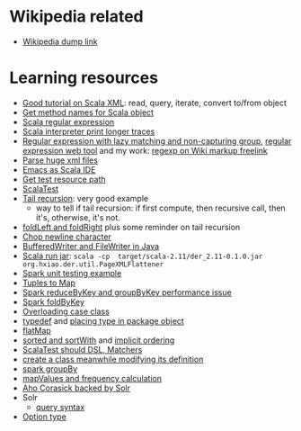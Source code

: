 # Wikipedia related

- [Wikipedia dump link](https://dumps.wikimedia.org/enwiki/20151102/enwiki-20151102-pages-articles-multistream.xml.bz2)



# Learning resources

- [Good tutorial on Scala XML](https://bcomposes.wordpress.com/2012/05/04/basic-xml-processing-with-scala/): read, query, iterate, convert to/from object
- [Get method names for Scala object](http://stackoverflow.com/questions/2886446/how-to-get-methods-list-in-scala)
- [Scala regular expression]()
- [Scala interpreter print longer traces](http://stackoverflow.com/questions/3767808/how-to-force-interpreter-show-complete-stack-trace/3769827#3769827)
- [Regular expression with lazy matching and non-capturing group](http://stackoverflow.com/questions/8213837/optional-grouping-in-scala-regular-expressions), [regular expression web tool](http://regexr.com/2v8m4) and my work: [regexp on Wiki markup freelink](http://regexr.com/3c87k)
- [Parse huge xml files](http://www.lucasallan.com/2014/12/23/parsing-huge-xml-files-in-scala.html)
- [Emacs as Scala IDE](http://www.troikatech.com/blog/2014/11/26/ensime-and-emacs-as-a-scala-ide)
- [Get test resource path](http://stackoverflow.com/questions/23831768/scala-get-file-path-of-file-in-resources-folder)
- [ScalaTest](http://www.scalatest.org/user_guide/writing_your_first_test)
- [Tail recursion](http://oldfashionedsoftware.com/2008/09/27/tail-recursion-basics-in-scala/): very good example
  - way to tell if tail recursion: if first compute, then recursive call, then it's, otherwise, it's not.
- [foldLeft and foldRight](http://oldfashionedsoftware.com/2009/07/10/scala-code-review-foldleft-and-foldright/) plus some reminder on tail recursion
- [Chop newline character](http://alvinalexander.com/scala/scala-string-chomp-chop-function-newline-characters)
- [BufferedWriter and FileWriter in Java](http://stackoverflow.com/questions/12350248/java-difference-between-filewriter-and-bufferedwriter)
- [Scala run jar](http://stackoverflow.com/questions/2930146/running-scala-apps-with-java-jar): `scala -cp  target/scala-2.11/der_2.11-0.1.0.jar  org.hxiao.der.util.PageXMLFlattener` 
- [Spark unit testing example](http://mkuthan.github.io/blog/2015/03/01/spark-unit-testing/)
- [Tuples to Map](http://stackoverflow.com/questions/6522459/scala-map-from-tuple-iterable)
- [Spark reduceByKey and groupByKey performance issue](https://databricks.gitbooks.io/databricks-spark-knowledge-base/content/best_practices/prefer_reducebykey_over_groupbykey.html)
- [Spark foldByKey](http://blog.madhukaraphatak.com/spark-rdd-fold/)
- [Overloading case class](http://stackoverflow.com/questions/2400794/overload-constructor-for-scalas-case-classes)
- [typedef](http://stackoverflow.com/questions/21223051/typedef-in-scala) and [placing type in package object](http://stackoverflow.com/questions/7441277/scala-type-keyword-how-best-to-use-it-across-multiple-classes)
- [flatMap](http://stackoverflow.com/questions/23138352/how-to-flatten-a-collection-with-spark-scala)
- [sorted and sortWith](http://alvinalexander.com/scala/how-sort-scala-sequences-seq-list-array-buffer-vector-ordering-ordered) and [implicit ordering](http://stackoverflow.com/questions/19345030/easy-idiomatic-way-to-define-ordering-for-a-simple-case-class)
- [ScalaTest should DSL, Matchers](http://www.scalatest.org/user_guide/using_matchers#checkingEqualityWithMatchers)
- [create a class meanwhile modifying its definition](http://stackoverflow.com/questions/3648870/scala-using-hashmap-with-a-default-value)
- [spark groupBy](http://homepage.cs.latrobe.edu.au/zhe/ZhenHeSparkRDDAPIExamples.html#groupBy)
- [mapValues and frequency calculation](http://stackoverflow.com/questions/12105130/generating-a-frequency-map-for-a-string-in-scala)
- [Aho Corasick backed by Solr](http://sujitpal.blogspot.fi/2013/07/dictionary-backed-named-entity.html)
- Solr
  - [query syntax](https://wiki.apache.org/solr/CommonQueryParameters#fl)
- [Option type](http://danielwestheide.com/blog/2012/12/19/the-neophytes-guide-to-scala-part-5-the-option-type.html)
